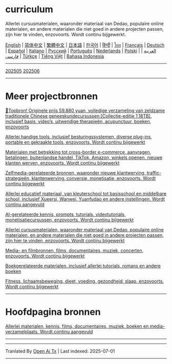# curriculum

Allerlei cursusmaterialen, waaronder materiaal van Dedao, populaire online materialen, en andere materialen die niet goed in andere projecten passen, zijn hier te vinden, enzovoorts. Wordt continu bijgewerkt.


[English](https://openaitx.github.io/view.html?user=mswnlz&project=curriculum&lang=en) | [简体中文](https://openaitx.github.io/view.html?user=mswnlz&project=curriculum&lang=zh-CN) | [繁體中文](https://openaitx.github.io/view.html?user=mswnlz&project=curriculum&lang=zh-TW) | [日本語](https://openaitx.github.io/view.html?user=mswnlz&project=curriculum&lang=ja) | [한국어](https://openaitx.github.io/view.html?user=mswnlz&project=curriculum&lang=ko) | [हिन्दी](https://openaitx.github.io/view.html?user=mswnlz&project=curriculum&lang=hi) | [ไทย](https://openaitx.github.io/view.html?user=mswnlz&project=curriculum&lang=th) | [Français](https://openaitx.github.io/view.html?user=mswnlz&project=curriculum&lang=fr) | [Deutsch](https://openaitx.github.io/view.html?user=mswnlz&project=curriculum&lang=de) | [Español](https://openaitx.github.io/view.html?user=mswnlz&project=curriculum&lang=es) | [Italiano](https://openaitx.github.io/view.html?user=mswnlz&project=curriculum&lang=it) | [Русский](https://openaitx.github.io/view.html?user=mswnlz&project=curriculum&lang=ru) | [Português](https://openaitx.github.io/view.html?user=mswnlz&project=curriculum&lang=pt) | [Nederlands](https://openaitx.github.io/view.html?user=mswnlz&project=curriculum&lang=nl) | [Polski](https://openaitx.github.io/view.html?user=mswnlz&project=curriculum&lang=pl) | [العربية](https://openaitx.github.io/view.html?user=mswnlz&project=curriculum&lang=ar) | [فارسی](https://openaitx.github.io/view.html?user=mswnlz&project=curriculum&lang=fa) | [Türkçe](https://openaitx.github.io/view.html?user=mswnlz&project=curriculum&lang=tr) | [Tiếng Việt](https://openaitx.github.io/view.html?user=mswnlz&project=curriculum&lang=vi) | [Bahasa Indonesia](https://openaitx.github.io/view.html?user=mswnlz&project=curriculum&lang=id)

-------------------

[202505](https://raw.githubusercontent.com/mswnlz/curriculum/main/202505.md)
[202506](https://raw.githubusercontent.com/mswnlz/curriculum/main/202506.md)

---------------
# Meer projectbronnen

[🎁Topbron! Originele prijs 59.880 yuan, volledige verzameling van zeldzame traditionele Chinese geneeskundecursussen [Collectie-editie 1,18TB], inclusief basis, video’s, uitwendige therapieën, acupunctuur, boeken, enzovoorts](https://github.com/mswnlz/chinese-traditional)

[Allerlei handige tools, inclusief besturingssystemen, diverse plug-ins, portable en gekraakte tools, enzovoorts. Wordt continu bijgewerkt](https://github.com/mswnlz/tools)

[Materialen met betrekking tot cross-border e-commerce, aanvragen, betalingen, buitenlandse handel, TikTok, Amazon, winkels openen, nieuwe klanten werven, enzovoorts. Wordt continu bijgewerkt](https://github.com/mswnlz/cross-border)

[Zelfmedia-gerelateerde bronnen, waaronder nieuwe klantwerving, traffic-strategieën, klantenwerving, conversie, monetisatie, enzovoorts. Wordt continu bijgewerkt](https://github.com/mswnlz/self-media)

[ Allerlei educatief materiaal, van kleuterschool tot basisschool en middelbare school, inclusief Xueersi, Wanwei, Yuanfudao en andere instellingen. Wordt continu aangevuld](https://github.com/mswnlz/edu-knowlege)

[AI-gerelateerde kennis, prompts, tutorials, videotutorials, monetisatiecursussen, enzovoorts. Wordt continu bijgewerkt](https://github.com/mswnlz/AIknowledge)

[Allerlei cursusmaterialen, waaronder materiaal van Dedao, populaire online materialen, en andere materialen die niet goed in andere projecten passen, zijn hier te vinden, enzovoorts. Wordt continu bijgewerkt](https://github.com/mswnlz/curriculum)

[Media- en filmbronnen, films, documentaires, muziek, concerten, enzovoorts. Wordt continu bijgewerkt](https://github.com/mswnlz/movies)

[Boekgerelateerde materialen, inclusief allerlei tutorials, romans en andere boeken](https://github.com/mswnlz/book)

[Fitness, lichaamsbeweging, dieet, voeding, gezondheid, slaap, enzovoorts. Wordt continu bijgewerkt](https://github.com/mswnlz/healthy)

---------------

# Hoofdpagina bronnen
[Allerlei materialen, kennis, films, documentaires, muziek, boeken en media-verzamelplaats. Wordt continu aangevuld](https://github.com/mswnlz)

---------------

---

Tranlated By [Open Ai Tx](https://github.com/OpenAiTx/OpenAiTx) | Last indexed: 2025-07-01

---